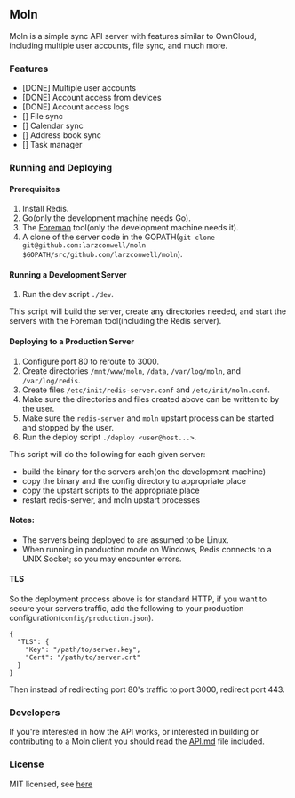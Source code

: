 Moln
---

Moln is a simple sync API server with features similar to OwnCloud, including multiple user accounts, file sync, and much more.

### Features
- [DONE] Multiple user accounts
- [DONE] Account access from devices
- [DONE] Account access logs
- [] File sync
- [] Calendar sync
- [] Address book sync
- [] Task manager

### Running and Deploying

#### Prerequisites
1. Install Redis.
2. Go(only the development machine needs Go).
3. The [Foreman](https://github.com/ddollar/foreman) tool(only the development machine needs it).
4. A clone of the server code in the GOPATH(`git clone git@github.com:larzconwell/moln $GOPATH/src/github.com/larzconwell/moln`).

#### Running a Development Server
1. Run the dev script `./dev`.

This script will build the server, create any directories needed, and start the servers with the
Foreman tool(including the Redis server).

#### Deploying to a Production Server
1. Configure port 80 to reroute to 3000.
2. Create directories `/mnt/www/moln`, `/data`, `/var/log/moln`, and `/var/log/redis`.
3. Create files `/etc/init/redis-server.conf` and `/etc/init/moln.conf`.
4. Make sure the directories and files created above can be written to by the user.
5. Make sure the `redis-server` and `moln` upstart process can be started and stopped by the user.
6. Run the deploy script `./deploy <user@host...>`.

This script will do the following for each given server:
- build the binary for the servers arch(on the development machine)
- copy the binary and the config directory to appropriate place
- copy the upstart scripts to the appropriate place
- restart redis-server, and moln upstart processes

#### Notes:
- The servers being deployed to are assumed to be Linux.
- When running in production mode on Windows, Redis connects to a UNIX Socket; so you may encounter errors.

#### TLS
So the deployment process above is for standard HTTP, if you want to secure your servers traffic,
add the following to your production configuration(`config/production.json`).
```
{
  "TLS": {
    "Key": "/path/to/server.key",
    "Cert": "/path/to/server.crt"
  }
}
```

Then instead of redirecting port 80's traffic to port 3000, redirect port 443.

### Developers
If you're interested in how the API works, or interested in building or contributing to a Moln
client you should read the [API.md](https://raw.github.com/larzconwell/moln/master/API.md) file
included.

### License
MIT licensed, see [here](https://raw.github.com/larzconwell/moln/master/README.md)
